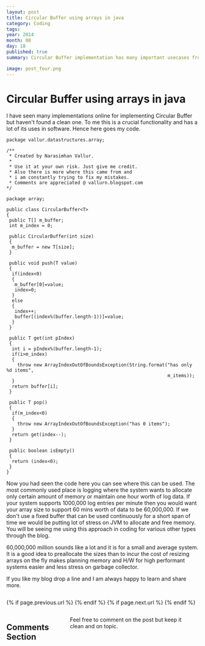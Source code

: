 ```yaml
---
layout: post
title: Circular Buffer using arrays in java
category: Coding
tags: 
year: 2014
month: 08
day: 18
published: true
summary: Circular Buffer implementation has many important usecases from logging to serialization to use fixed memory size.

image: post_four.png
---
```


Circular Buffer using arrays in java
====================================

I have seen many implementations online for implementing Circular Buffer but haven't found a clean one. To me this is a crucial functionality and has a lot of its uses in software. Hence here goes my code.

```
package vallur.datastructures.array;

/**
 * Created by Narasimhan Vallur.
 *
 * Use it at your own risk. Just give me credit.
 * Also there is more where this came from and
 * i am constantly trying to fix my mistakes.
 * Comments are appreciated @ vallurn.blogspot.com
*/

package array;

public class CircularBuffer<T>
{
 public T[] m_buffer;
 int m_index = 0;

 public CircularBuffer(int size)
 {
  m_buffer = new T[size];
 }

 public void push(T value)
 {
  if(index<0)
  {
   m_buffer[0]=value;
   index=0;
  }
  else
  {
   index++;
   buffer[(index%(buffer.length-1))]=value;
  }
 }

 public T get(int pIndex)
 {
  int i = pIndex%(buffer.length-1);
  if(i>m_index)
  {
    throw new ArrayIndexOutOfBoundsException(String.format("has only %d items",
                                                           m_items));
  } 
  return buffer[i];
 }

 public T pop()
 {
  if(m_index<0)
  {
    throw new ArrayIndexOutOfBoundsException("has 0 items");
  }
  return get(index--);
 }

 public boolean isEmpty()
 {
  return (index<0);
 }
}
```

Now you had seen the code here you can see where this can be used. The most commonly used place is logging where the system wants to allocate only certain amount of memory or maintain one hour worth of log data. If your system supports 1000,000 log entries per minute then you would want your array size to support 60 mins worth of data to be 60,000,000. If we don't use a fixed buffer that can be used continuously for a short span of time we would be putting lot of stress on JVM to allocate and free memory. You will be seeing me using this approach in coding for various other types through the blog. 

60,000,000 million sounds like a lot and it is for a small and average system. It is a good idea to preallocate the sizes than to incur the cost of resizing arrays on the fly makes planning memory and H/W for high performant systems easier and less stress on garbage collector.   

If you like my blog drop a line and I am always happy to learn and share more.


<div class="row">	
	<div class="span9 column">
			<p class="pull-right">{% if page.previous.url %} <a href="{{page.previous.url}}" title="Previous Post: {{page.previous.title}}"><i class="icon-chevron-left"></i></a> 	{% endif %}   {% if page.next.url %} 	<a href="{{page.next.url}}" title="Next Post: {{page.next.title}}"><i class="icon-chevron-right"></i></a> 	{% endif %} </p>  
	</div>
</div>

<div class="row">	
    <div class="span9 columns">    
		<h2>Comments Section</h2>
	    <p>Feel free to comment on the post but keep it clean and on topic.</p>	
		<div id="disqus_thread"></div>
		<script type="text/javascript">
			/* * * CONFIGURATION VARIABLES: EDIT BEFORE PASTING INTO YOUR WEBPAGE * * */
			var disqus_shortname = 'vallur'; // required: replace example with your forum shortname
			var disqus_identifier = '{{ page.url }}';
			var disqus_url = 'http://erjjones.github.com{{ page.url }}';
			
			/* * * DON'T EDIT BELOW THIS LINE * * */
			(function() {
				var dsq = document.createElement('script'); dsq.type = 'text/javascript'; dsq.async = true;
				dsq.src = 'http://' + disqus_shortname + '.disqus.com/embed.js';
				(document.getElementsByTagName('head')[0] || document.getElementsByTagName('body')[0]).appendChild(dsq);
			})();
		</script>
		<noscript>Please enable JavaScript to view the <a href="http://disqus.com/?ref_noscript">comments powered by Disqus.</a></noscript>
		<a href="http://disqus.com" class="dsq-brlink">blog comments powered by <span class="logo-disqus">Disqus</span></a>
	</div>
</div>

<!-- Twitter -->
<script>!function(d,s,id){var js,fjs=d.getElementsByTagName(s)[0];if(!d.getElementById(id)){js=d.createElement(s);js.id=id;js.src="//platform.twitter.com/widgets.js";fjs.parentNode.insertBefore(js,fjs);}}(document,"script","twitter-wjs");</script>

<!-- Google + -->
<script type="text/javascript">
  (function() {
    var po = document.createElement('script'); po.type = 'text/javascript'; po.async = true;
    po.src = 'https://apis.google.com/js/plusone.js';
    var s = document.getElementsByTagName('script')[0]; s.parentNode.insertBefore(po, s);
  })();
</script>
